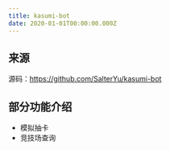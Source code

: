 ```yaml
---
title: kasumi-bot
date: 2020-01-01T00:00:00.000Z
---
```


## 来源

源码：<https://github.com/SalterYu/kasumi-bot>

## 部分功能介绍

- 模拟抽卡
- 竞技场查询
